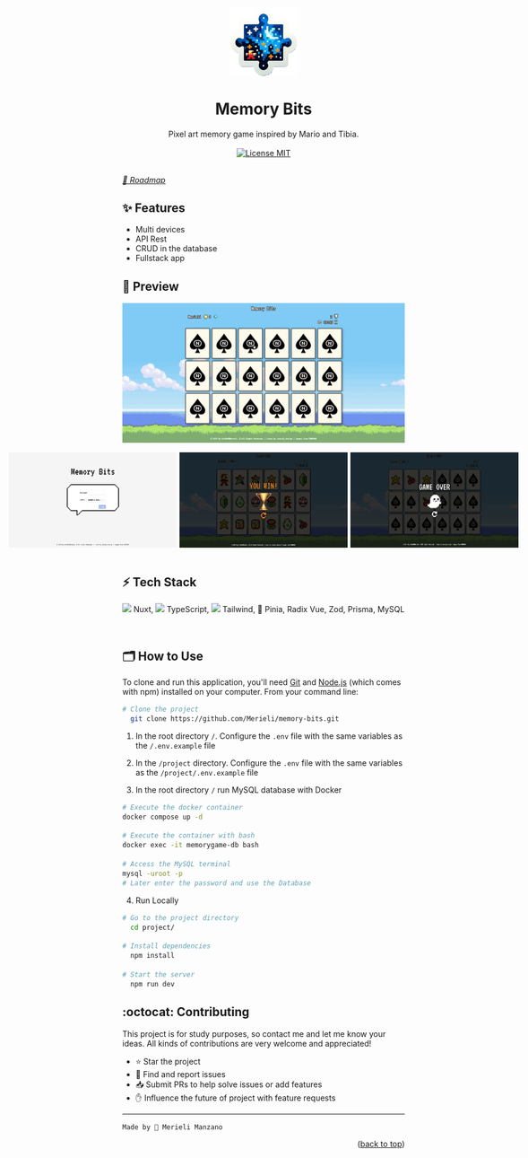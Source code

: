 
<h1 align="center">
    <br>
    <img src="./images/logo-memory-bits.png" alt="Logo Memory Bits" width="120">
    <br><br>
    Memory Bits
</h1>

<p align="center">
    Pixel art memory game inspired by Mario and Tibia.
    <br><br>
    <a href="https://opensource.org/licenses/MIT">
        <img src="https://img.shields.io/badge/License-MIT-blue.svg" alt="License MIT">
    </a>
    <br><br>
</p>

[*🎯 Roadmap*](./ROADMAP.todo)

## ✨ Features

- Multi devices
- API Rest
- CRUD in the database
- Fullstack app


## 📸 Preview

![Memory Bits Level Easy](./images/game-level1.gif)

<div style="display: flex; gap: 5px; justify-content: center;">
  <img src="./images/page-login.png"  width="300px" alt="License MIT">
  <img src="./images/win.png" width="300px" alt="License MIT">
  <img src="./images/game-over.png" width="300px" alt="License MIT">
</div>


<br>

## ⚡ Tech Stack

<img src="https://img.icons8.com/color/48/nuxt-jc.png" width="18px"/> Nuxt, <img src="https://img.icons8.com/color/48/000000/typescript.png" width="18px"/> TypeScript, <img src="https://img.icons8.com/color/48/000000/tailwind_css.png" width="18px"/> Tailwind, 🍍 Pinia, Radix Vue, Zod, Prisma, MySQL


<br>

## 🗂 How to Use

To clone and run this application, you'll need [Git](https://git-scm.com) and [Node.js](https://nodejs.org) (which comes with npm) installed on your computer. From your command line:

```bash
# Clone the project
  git clone https://github.com/Merieli/memory-bits.git
```

1. In the root directory `/`.
  Configure the `.env` file with the same variables as the `/.env.example` file

2. In the `/project` directory.
  Configure the `.env` file with the same variables as the `/project/.env.example` file

3. In the root directory `/` run MySQL database with Docker
```bash
# Execute the docker container
docker compose up -d

# Execute the container with bash
docker exec -it memorygame-db bash

# Access the MySQL terminal
mysql -uroot -p
# Later enter the password and use the Database
```

4. Run Locally
```bash
# Go to the project directory
  cd project/

# Install dependencies
  npm install

# Start the server
  npm run dev
```

## :octocat: Contributing

This project is for study purposes, so contact me and let me know your ideas.
All kinds of contributions are very welcome and appreciated!

- ⭐️ Star the project
- 🐛 Find and report issues
- 📥 Submit PRs to help solve issues or add features
- ✋ Influence the future of project with feature requests

-------------------------------------
```diff
Made by 🤍 Merieli Manzano
```

<p align="right">(<a href="#top">back to top</a>)</p>
